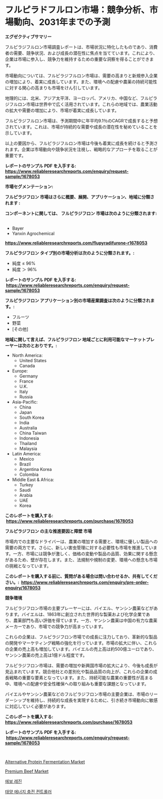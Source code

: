 <p><h1>フルピラドフルロン市場：競争分析、市場動向、2031年までの予測</h1></p><p><strong>エグゼクティブサマリー</strong></p>
<p><p>フルピラジフルロン市場調査レポートは、市場状況に特化したものであり、消費者の需要、競争状況、および成長の潜在性に焦点を当てています。これにより、企業は市場に参入し、競争力を維持するための重要な洞察を得ることができます。</p><p>市場動向については、フルピラジフルロン市場は、需要の高まりと新規参入企業の増加により、着実に成長しています。また、環境への配慮や農薬の持続可能性に対する関心の高まりも市場をけん引しています。</p><p>地理的には、北米、アジア太平洋、ヨーロッパ、アメリカ、中国など、フルピラジフルロン市場は世界中で広く活用されています。これらの地域では、農業活動の拡大や需要の増加により、市場が着実に成長しています。</p><p>フルピラジフルロン市場は、予測期間中に年平均9.1％のCAGRで成長すると予想されています。これは、市場が持続的な需要や成長の潜在性を秘めていることを示しています。</p><p>以上の要因から、フルピラジフルロン市場は今後も着実に成長を続けると予測されます。企業は市場動向や競争状況を注視し、戦略的なアプローチを取ることが重要です。</p></p>
<p><strong>レポートのサンプル PDF を入手する: <a href="https://www.reliableresearchreports.com/enquiry/request-sample/1678053">https://www.reliableresearchreports.com/enquiry/request-sample/1678053</a></strong></p>
<p><strong>市場セグメンテーション:</strong></p>
<p><strong> フルピラジフロン 市場はさらに概要、展開、アプリケーション、地域に分類されます :</strong></p>
<p><strong>コンポーネントに関しては、 フルピラジフロン 市場は次のように分類されます: &nbsp;</strong></p>
<p><ul><li>Bayer</li><li>Yanxin Agrochemical</li></ul></p>
<p><strong><a href="https://www.reliableresearchreports.com/flupyradifurone-r1678053">https://www.reliableresearchreports.com/flupyradifurone-r1678053</a></strong></p>
<p><strong> フルピラジフロン タイプ別の市場分析は次のように分類されます。:</strong></p>
<p><ul><li>純度 ≤ 96%</li><li>純度 ＞ 96%</li></ul></p>
<p><strong>レポートのサンプル PDF を入手する: &nbsp;<a href="https://www.reliableresearchreports.com/enquiry/request-sample/1678053">https://www.reliableresearchreports.com/enquiry/request-sample/1678053</a></strong></p>
<p><strong> フルピラジフロン アプリケーション別の市場産業調査は次のように分類されます。:</strong></p>
<p><ul><li>フルーツ</li><li>野菜</li><li>[その他]</li></ul></p>
<p><strong>地域に関して言えば、フルピラジフロン 地域ごとに利用可能なマーケットプレーヤーは次のとおりです。:</strong></p>
<p><ul>
    <li>
        North America:
        <ul>
            <li>United States</li>
            <li>Canada</li>
        </ul>
    </li>
    <li>
        Europe:
        <ul>
            <li>Germany</li>
            <li>France</li>
            <li>U.K.</li>
            <li>Italy</li>
            <li>Russia</li>
        </ul>
    </li>
    <li>
        Asia-Pacific:
        <ul>
            <li>China</li>
            <li>Japan</li>
            <li>South Korea</li>
            <li>India</li>
            <li>Australia</li>
            <li>China Taiwan</li>
            <li>Indonesia</li>
            <li>Thailand</li>
            <li>Malaysia</li>
        </ul>
    </li>
    <li>
        Latin America:
        <ul>
            <li>Mexico</li>
            <li>Brazil</li>
            <li>Argentina Korea</li>
            <li>Colombia</li>
        </ul>
    </li>
    <li>
        Middle East & Africa:
        <ul>
            <li>Turkey</li>
            <li>Saudi</li>
            <li>Arabia</li>
            <li>UAE</li>
            <li>Korea</li>
        </ul>
    </li>
    </ul></p>
<p><strong>このレポートを購入する: &nbsp;<a href="https://www.reliableresearchreports.com/purchase/1678053">https://www.reliableresearchreports.com/purchase/1678053</a></strong></p>
<p><strong>フルピラジフロン の主な推進要因と障壁 市場</strong></p>
<p><p>市場内での主要なドライバーは、農業の増加する需要と、環境に優しい製品への需要の両方です。さらに、新しい害虫管理に対する必要性も市場を推進しています。一方、市場には競争が激しく、価格の変動や製品の品質、効果に関する懸念があるため、壁が存在します。また、法規制や規制の変更、環境への懸念も市場の挑戦となっています。</p></p>
<p><strong>このレポートを購入する前に、質問がある場合は問い合わせるか、共有してください。:&nbsp; <a href="https://www.reliableresearchreports.com/enquiry/pre-order-enquiry/1678053">https://www.reliableresearchreports.com/enquiry/pre-order-enquiry/1678053</a></strong></p>
<p><strong>競争環境</strong></p>
<p><p>フルピラジフロン市場の主要プレーヤーには、バイエル、ヤンシン農薬などがあります。バイエルは、1863年に創立された世界的な製薬および化学企業であり、農薬部門も高い評価を得ています。一方、ヤンシン農薬は中国の有力な農薬メーカーであり、市場での競争力が高まっています。</p><p>これらの企業は、フルピラジフロン市場での成長に注力しており、革新的な製品の開発やマーケティング戦略の強化を行っています。市場の拡大に伴い、これらの企業の売上高も増加しています。バイエルの売上高は約500億ユーロであり、ヤンシン農薬の売上高は1億ドル程度です。</p><p>フルピラジフロン市場は、需要の増加や新興国市場の拡大により、今後も成長が見込まれています。競合他社との差別化や製品品質の向上が、これらの企業の成長戦略の重要な要素となっています。また、持続可能な農業の重要性が高まる中、環境への配慮や安全性確保への取り組みも重要な課題となっています。</p><p>バイエルやヤンシン農薬などのフルピラジフロン市場の主要企業は、市場のリーダーシップを維持し、持続的な成長を実現するために、引き続き市場動向に敏感に対応していく必要があります。</p></p>
<p><strong>このレポートを購入する: &nbsp; <a href="https://www.reliableresearchreports.com/purchase/1678053">https://www.reliableresearchreports.com/purchase/1678053</a></strong></p>
<p><strong>レポートのサンプル PDF を入手する: &nbsp;<a href="https://www.reliableresearchreports.com/enquiry/request-sample/1678053">https://www.reliableresearchreports.com/enquiry/request-sample/1678053</a></strong><strong></strong></p>
<p>&nbsp;</p>
<p><p><a href="https://github.com/shotows/Market-Research-Report-List-2/blob/main/alternative-protein-fermentation-market.md">Alternative Protein Fermentation Market</a></p><p><a href="https://github.com/Sinjinluong3e0awx2m195k76/Market-Research-Report-List-1/blob/main/premium-beef-market.md">Premium Beef Market</a></p><p><a href="https://github.com/WilburKihn5676/Market-Research-Report-List-1/blob/main/739997317213.md">에보 레진</a></p><p><a href="https://github.com/vseigx30c9a1j/Market-Research-Report-List-1/blob/main/426719117212.md">태양 에너지 충전 컨트롤러</a></p></p>
